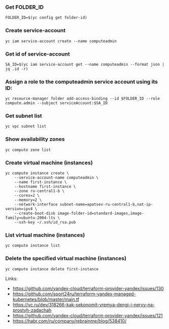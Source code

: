 ### Get FOLDER_ID
```
FOLDER_ID=$(yc config get folder-id)
```

### Create service-account
```
yc iam service-account create --name computeadmin
```

### Get id of service-account
```
SA_ID=$(yc iam service-account get --name computeadmin --format json | jq .id -r)
```

### Assign a role to the computeadmin service account using its ID:
```
yc resource-manager folder add-access-binding --id $FOLDER_ID --role compute.admin --subject serviceAccount:$SA_ID
```
### Get subnet list
```
yc vpc subnet list
```

### Show availability zones
```
yc compute zone list
```

### Create virtual machine (instances)
```
yc compute instance create \
    --service-account-name computeadmin \
    --name first-instance \
    --hostname first-instance \
    --zone ru-central1-b \
    --cores=2 \
    --memory=2 \
    --network-interface subnet-name=apatsev-ru-central1-b,nat-ip-version=ipv4 \
    --create-boot-disk image-folder-id=standard-images,image-family=ubuntu-2004-lts \
    --ssh-key ~/.ssh/id_rsa.pub
```

### List virtual machine (instances)
```
yc compute instance list
```

### Delete the specified virtual machine (instances)
```
yc compute instance delete first-instance
```

Links:
 - https://github.com/yandex-cloud/terraform-provider-yandex/issues/130
 - https://github.com/sport24ru/terraform-yandex-managed-kubernetes/blob/master/main.tf
 - https://vc.ru/dev/318266-kak-sekonomit-vremya-dengi-i-nervy-na-prostyh-zadachah
 - https://github.com/yandex-cloud/terraform-provider-yandex/issues/121
 - https://habr.com/ru/company/rebrainme/blog/538410/
 